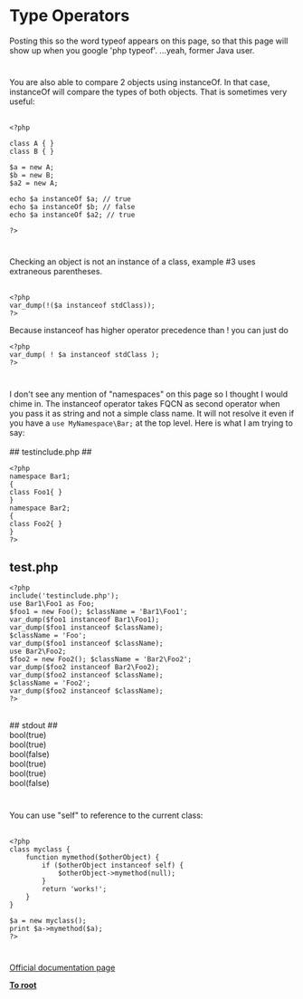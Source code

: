 # Type Operators



Posting this so the word typeof appears on this page, so that this page will show up when you google &apos;php typeof&apos;.  ...yeah, former Java user.  

#

You are also able to compare 2 objects using instanceOf. In that case, instanceOf will compare the types of both objects. That is sometimes very useful:<br><br>

```
<?php

class A { }
class B { }

$a = new A;
$b = new B;
$a2 = new A;

echo $a instanceOf $a; // true
echo $a instanceOf $b; // false
echo $a instanceOf $a2; // true

?>
```
  

#

Checking an object is not an instance of a class, example #3 uses extraneous parentheses.<br><br>

```
<?php
var_dump(!($a instanceof stdClass));
?>
```


Because instanceof has higher operator precedence than ! you can just do



```
<?php
var_dump( ! $a instanceof stdClass );
?>
```
  

#

I don&apos;t see any mention of "namespaces" on this page so I thought I would chime in. The instanceof operator takes FQCN as second operator when you pass it as string and not a simple class name. It will not resolve it even if you have a `use MyNamespace\Bar;` at the top level. Here is what I am trying to say:<br><br>## testinclude.php ##<br>

```
<?php
namespace Bar1;
{
class Foo1{ }
}
namespace Bar2;
{
class Foo2{ }
}
?>
```

## test.php ##


```
<?php
include('testinclude.php');
use Bar1\Foo1 as Foo;
$foo1 = new Foo(); $className = 'Bar1\Foo1';
var_dump($foo1 instanceof Bar1\Foo1);
var_dump($foo1 instanceof $className);
$className = 'Foo';
var_dump($foo1 instanceof $className);
use Bar2\Foo2;
$foo2 = new Foo2(); $className = 'Bar2\Foo2';
var_dump($foo2 instanceof Bar2\Foo2);
var_dump($foo2 instanceof $className);
$className = 'Foo2';
var_dump($foo2 instanceof $className);
?>
```
<br>## stdout ##<br>bool(true)<br>bool(true)<br>bool(false)<br>bool(true)<br>bool(true)<br>bool(false)  

#

You can use "self" to reference to the current class:<br><br>

```
<?php
class myclass {
    function mymethod($otherObject) {
        if ($otherObject instanceof self) {
            $otherObject->mymethod(null);
        }
        return 'works!';
    }
}

$a = new myclass();
print $a->mymethod($a);
?>
```
  

#

[Official documentation page](https://www.php.net/manual/en/language.operators.type.php)

**[To root](/README.md)**